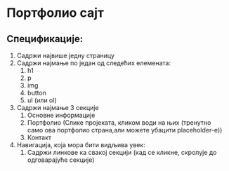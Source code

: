 # Портфолио сајт

## Спецификације:

1. Садржи највише једну страницу
2. Садржи најмање по један од следећих елемената:
    1. h1
    2. p
    3. img
    4. button
    5. ul (или ol)
3. Садржи најмање 3 секције
    1. Основне информације
    2. Портфолио (Слике пројеката, кликом води на њих (тренутно само ова портфолио страна,али можете убацити placeholder-e))
    3. Контакт
4. Навигација, која мора бити видљива увек:
    1. Садржи линкове ка свакој секцији (кад се кликне, скролује до одговарајуће секције)